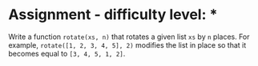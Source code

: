 # Assignment - difficulty level: *

Write a function `rotate(xs, n)` that rotates a given list `xs` by `n` places.
For example, `rotate([1, 2, 3, 4, 5], 2)` modifies the list in place so that it becomes equal to `[3, 4, 5, 1, 2]`.
